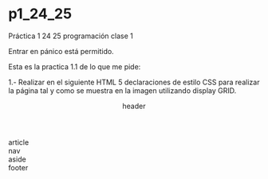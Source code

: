 # p1_24_25
Práctica 1 24 25 programación clase 1

Entrar en pánico está permitido.

Esta es la practica 1.1 de lo que me pide:

1.- Realizar en el siguiente HTML 5 declaraciones de estilo CSS para realizar
la página tal y como se muestra en la imagen utilizando display GRID.
<!doctype html>
<html>
<head>
<meta charset="utf-8">
<title>ejercicio estructura</title>
</head>
<body>
<header>header</header>
<article>article</article>
<nav>nav</nav>
<aside>aside</aside>
<footer>footer</footer>
</body>
</html>